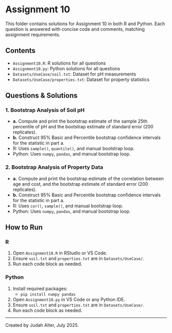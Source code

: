 # Assignment 10

This folder contains solutions for Assignment 10 in both R and Python. Each question is answered with concise code and comments, matching assignment requirements.

## Contents
- `Assignment10.R`: R solutions for all questions
- `Assignment10.py`: Python solutions for all questions
- `Datasets/UseCase/soil.txt`: Dataset for pH measurements
- `Datasets/UseCase/properties.txt`: Dataset for property statistics

## Questions & Solutions

### 1. Bootstrap Analysis of Soil pH
- **a.** Compute and print the bootstrap estimate of the sample 25th percentile of pH and the bootstrap estimate of standard error (200 replicates).
- **b.** Construct 95% Basic and Percentile bootstrap confidence intervals for the statistic in part a.
- R: Uses `sample()`, `quantile()`, and manual bootstrap loop.
- Python: Uses `numpy`, `pandas`, and manual bootstrap loop.

### 2. Bootstrap Analysis of Property Data
- **a.** Compute and print the bootstrap estimate of the correlation between age and cost, and the bootstrap estimate of standard error (200 replicates).
- **b.** Construct 95% Basic and Percentile bootstrap confidence intervals for the statistic in part a.
- R: Uses `cor()`, `sample()`, and manual bootstrap loop.
- Python: Uses `numpy`, `pandas`, and manual bootstrap loop.

## How to Run

### R
1. Open `Assignment10.R` in RStudio or VS Code.
2. Ensure `soil.txt` and `properties.txt` are in `Datasets/UseCase/`.
3. Run each code block as needed.

### Python
1. Install required packages:
   - `pip install numpy pandas`
2. Open `Assignment10.py` in VS Code or any Python IDE.
3. Ensure `soil.txt` and `properties.txt` are in `Datasets/UseCase/`.
4. Run each code block as needed.

---

Created by Judah Alter, July 2025.
